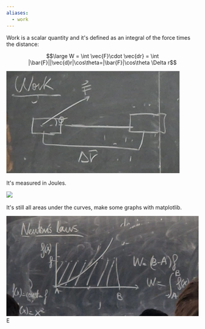 ```yaml
---
aliases:
  - work
---
```

Work is a scalar quantity and it's defined as an integral of the force times the distance:

$$\large W = \int \vec{F}\cdot \vec{dr} = \int |\bar{F}||\vec{d}r|\cos\theta=|\bar{F}|\cos\theta \Delta r$$

![](../z_images/Pasted%20image%2020250303105031.png)

It's measured in Joules.

![](../../z_images/Immagine%20WhatsApp%202024-03-04%20ore%2011.35.37_5bf4c104.jpg)


It's still all areas under the curves, make some graphs with matplotlib.

![](../z_images/Pasted%20image%2020250303105006.png)E